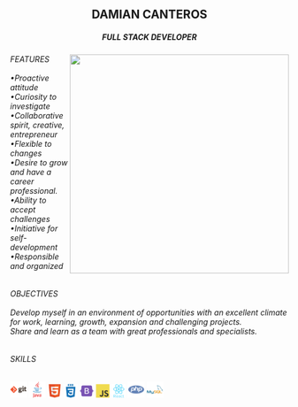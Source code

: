 <div align="center"> 
  <h2>DAMIAN CANTEROS</h2>
  <h5>FULL STACK DEVELOPER</h5>
</div> 
<div align="left" width="396" height="396"> 

<img src= "https://user-images.githubusercontent.com/109114128/194421366-81e9dfda-c1bb-4cf1-88ab-1ca323003d3f.png" align="right" width="396" height="396">

  <h6>FEATURES<br><br>
  •Proactive attitude<br>
  •Curiosity to investigate<br> 
  •Collaborative spirit, creative, entrepreneur<br> 
  •Flexible to changes<br>
  •Desire to grow and have a career professional.<br> 
  •Ability to accept challenges<br> 
  •Initiative for self-development<br> 
  •Responsible and organized</h6>
  
  <h2></h2>
  <h6>OBJECTIVES<br><br>
  Develop myself in an environment of opportunities with an excellent climate<br> 
  for work, learning, growth, expansion and challenging projects.<br> 
  Share and learn as a team with great professionals and specialists.</h6>
  
  <h2></h2>
  <h6>SKILLS</h6>
  <img src= "https://github.com/devicons/devicon/blob/master/icons/git/git-original-wordmark.svg" width="30" height="30">

  <img src= "https://github.com/devicons/devicon/blob/master/icons/java/java-original-wordmark.svg" width="30" height="30">

  <img src= "https://github.com/devicons/devicon/blob/master/icons/html5/html5-original.svg" width="25" height="25">

 <img src= "https://github.com/devicons/devicon/blob/master/icons/css3/css3-plain-wordmark.svg" width="25" height="25">

 <img src= "https://github.com/devicons/devicon/blob/master/icons/bootstrap/bootstrap-plain.svg" width="25" height="25">

 <img src= "https://github.com/devicons/devicon/blob/master/icons/javascript/javascript-original.svg" width="25" height="25">

 <img src= "https://github.com/devicons/devicon/blob/master/icons/react/react-original-wordmark.svg" width="25" height="25">

 <img src= "https://github.com/devicons/devicon/blob/master/icons/php/php-plain.svg" width="30" height="30">

 <img src= "https://github.com/devicons/devicon/blob/master/icons/mysql/mysql-original-wordmark.svg" width="30" height="30">

</div>
